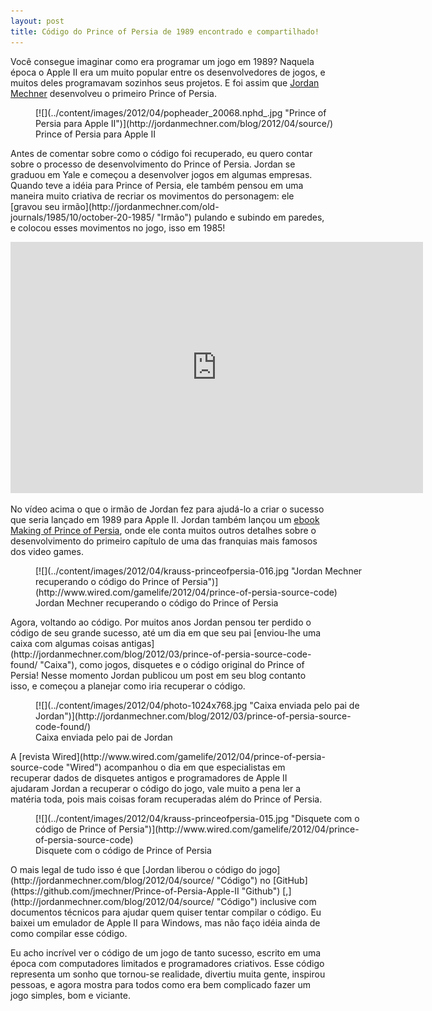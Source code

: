 ```yaml
---
layout: post
title: Código do Prince of Persia de 1989 encontrado e compartilhado!
---
```


Você consegue imaginar como era programar um jogo em 1989? Naquela época o Apple II era um muito popular entre os desenvolvedores de jogos, e muitos deles programavam sozinhos seus projetos. E foi assim que [Jordan Mechner](http://jordanmechner.com/ "Jordan Mechner") desenvolveu o primeiro Prince of Persia.

<figure class="wp-caption aligncenter" id="attachment_1176" style="width: 496px">[![](../content/images/2012/04/popheader_20068.nphd_.jpg "Prince of Persia para Apple II")](http://jordanmechner.com/blog/2012/04/source/)<figcaption class="wp-caption-text">Prince of Persia para Apple II</figcaption></figure>Antes de comentar sobre como o código foi recuperado, eu quero contar sobre o processo de desenvolvimento do Prince of Persia. Jordan se graduou em Yale e começou a desenvolver jogos em algumas empresas. Quando teve a idéia para Prince of Persia, ele também pensou em uma maneira muito criativa de recriar os movimentos do personagem: ele [gravou seu irmão](http://jordanmechner.com/old-journals/1985/10/october-20-1985/ "Irmão") pulando e subindo em paredes, e colocou esses movimentos no jogo, isso em 1985!

<span class="embed-youtube" style="text-align:center; display: block;"><iframe allowfullscreen="true" class="youtube-player" frameborder="0" height="402" src="http://www.youtube.com/embed/gC3WEwSJoHs?version=3&rel=1&fs=1&autohide=2&showsearch=0&showinfo=1&iv_load_policy=1&wmode=transparent" type="text/html" width="660"></iframe></span>

No vídeo acima o que o irmão de Jordan fez para ajudá-lo a criar o sucesso que seria lançado em 1989 para Apple II. Jordan também lançou um [ebook Making of Prince of Persia](http://jordanmechner.com/ebook/ "Ebook"), onde ele conta muitos outros detalhes sobre o desenvolvimento do primeiro capítulo de uma das franquias mais famosos dos video games.

<figure class="wp-caption aligncenter" id="attachment_1174" style="width: 528px">[![](../content/images/2012/04/krauss-princeofpersia-016.jpg "Jordan Mechner recuperando o código do Prince of Persia")](http://www.wired.com/gamelife/2012/04/prince-of-persia-source-code)<figcaption class="wp-caption-text">Jordan Mechner recuperando o código do Prince of Persia</figcaption></figure>Agora, voltando ao código. Por muitos anos Jordan pensou ter perdido o código de seu grande sucesso, até um dia em que seu pai [enviou-lhe uma caixa com algumas coisas antigas](http://jordanmechner.com/blog/2012/03/prince-of-persia-source-code-found/ "Caixa"), como jogos, disquetes e o código original do Prince of Persia! Nesse momento Jordan publicou um post em seu blog contanto isso, e começou a planejar como iria recuperar o código.

<figure class="wp-caption aligncenter" id="attachment_1171" style="width: 540px">[![](../content/images/2012/04/photo-1024x768.jpg "Caixa enviada pelo pai de Jordan")](http://jordanmechner.com/blog/2012/03/prince-of-persia-source-code-found/)<figcaption class="wp-caption-text">Caixa enviada pelo pai de Jordan</figcaption></figure>A [revista Wired](http://www.wired.com/gamelife/2012/04/prince-of-persia-source-code "Wired") acompanhou o dia em que especialistas em recuperar dados de disquetes antigos e programadores de Apple II ajudaram Jordan a recuperar o código do jogo, vale muito a pena ler a matéria toda, pois mais coisas foram recuperadas além do Prince of Persia.

<figure class="wp-caption aligncenter" id="attachment_1173" style="width: 528px">[![](../content/images/2012/04/krauss-princeofpersia-015.jpg "Disquete com o código de Prince of Persia")](http://www.wired.com/gamelife/2012/04/prince-of-persia-source-code)<figcaption class="wp-caption-text">Disquete com o código de Prince of Persia</figcaption></figure>O mais legal de tudo isso é que [Jordan liberou o código do jogo](http://jordanmechner.com/blog/2012/04/source/ "Código") no [GitHub](https://github.com/jmechner/Prince-of-Persia-Apple-II "Github") [,](http://jordanmechner.com/blog/2012/04/source/ "Código") inclusive com documentos técnicos para ajudar quem quiser tentar compilar o código. Eu baixei um emulador de Apple II para Windows, mas não faço idéia ainda de como compilar esse código.

Eu acho incrível ver o código de um jogo de tanto sucesso, escrito em uma época com computadores limitados e programadores criativos. Esse código representa um sonho que tornou-se realidade, divertiu muita gente, inspirou pessoas, e agora mostra para todos como era bem complicado fazer um jogo simples, bom e viciante.

<div id="-chrome-auto-translate-plugin-dialog" style="opacity: 1 !important; background-image: initial !important; background-attachment: initial !important; background-origin: initial !important; background-clip: initial !important; background-color: transparent !important; position: absolute !important; top: 0px; left: 0px; overflow-x: visible !important; overflow-y: visible !important; z-index: 999999 !important; text-align: left !important; display: none; padding: 0px !important; margin: 0px !important;">![](http://www.google.com/uds/css/small-logo.png)

</div>
